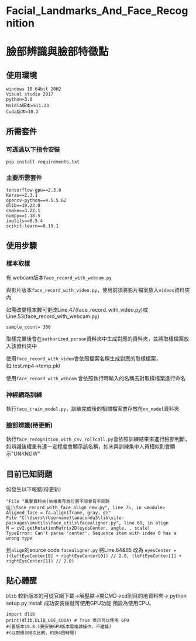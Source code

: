 ﻿<!--
 * @Author       : Liu Xin-Yi
 * @Date         : 2022-05-17 10:23:52
 * @LastEditors  : Liu Xin-Yi
 * @LastEditTime : 2022-05-23 23:35:09
 * @FilePath     : README
 * @Description  : 
 * 
 * Copyright (c) 2022 by Moodliu, All Rights Reserved.
-->
# Facial_Landmarks_And_Face_Recognition

# 臉部辨識與臉部特徵點

## 使用環境

```
windows 10 64bit 20H2
Visual studio 2017
python=3.6
Nvidia版本=511.23
Cuda版本=10.2
```

## 所需套件

### 可透過以下指令安裝

```
pip install requirements.txt
```

### 主要所需套件

```
tensorflow-gpu==2.3.0
Keras==2.3.1
opencv-python==4.5.5.62
dlib==19.22.0
cmake==3.22.1
numpy==1.18.5
imutils==0.5.4
scikit-learn==0.19.1
```

## 使用步驟

### 樣本取樣

有 webcam版本`face_record_with_webcam.py`

與影片版本`face_record_with_video.py`，使用前須將影片檔案放入`videos`資料夾內

如需改變樣本數可更改Line.47(face_record_with_video.py)或
Line.53(face_record_with_webcam.py)

```
sample_count= 300
```

取樣完畢後會在`authorized_person`資料夾中生成對應的資料夾，並將取樣檔案放入該資料夾中

使用`face_record_with_video`會依照檔案名稱生成對應的取樣檔案，如:test.mp4->temp.pkl

使用`face_record_with_webcam` 會依照執行時輸入的名稱去對取樣檔案進行命名

### 神經網路訓練

執行`face_train_model.py`，訓練完成後的相關檔案會存放在`nn_model`資料夾

### 臉部辨識(待更新)

執行`face_recognition_with_csv_rollcall.py`會依照訓練結果來進行臉部判斷，如辨識後權重有達一定程度會顯示該名稱，如未與訓練集中人員相似則會顯示"UNKNOW"

## 目前已知問題

如發生以下報錯(待更新)

```
"File "專案資料夾(依檔案存放位置不同會有不同路徑)\face_record_with_face_align_new.py", line 75, in <module> Aligned_face = fa.align(frame, gray, d)"
File "C:\Users\(Username)\anaconda3\lib\site-packages\imutils\face_utils\facealigner.py", line 68, in align
M = cv2.getRotationMatrix2D(eyesCenter, angle, , scale)
TypeError: Can't parse 'center'. Sequence item with index 0 has a wrong type
```

到`align`的source code `facealigner.py` 將Line.64&65 改為 `eyesCenter = ((leftEyeCenter[0] + rightEyeCenter[0]) // 2.0, (leftEyeCenter[1] + rightEyeCenter[1]) // 2.0)`

## 貼心體醒

`Dlib` 較新版本的可從官網下載->解壓縮->開CMD->cd到目的地資料夾-> python setup.py install 成功安裝後就可使用GPU功能 預設為使用CPU。

```----------------#Dlib GPU ----------------
import dlib
print(dlib.DLIB_USE_CUDA) # True 表示可以使用 GPU
#(舊版本19.8.1要安裝GPU版本需複雜操作，不建議)
#(以取樣300次比較，約快4倍時間)
```

